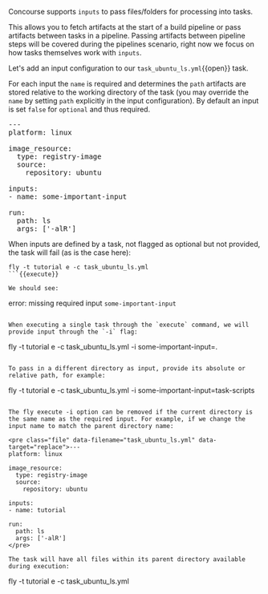 Concourse supports `inputs` to pass files/folders for processing into tasks. 

This allows you to fetch artifacts at the start of a build pipeline or pass artifacts between tasks in a pipeline. Passing artifacts between pipeline steps will be covered during the pipelines scenario, right now we focus on how tasks themselves work with `inputs`.

Let's add an input configuration to our `task_ubuntu_ls.yml`{{open}} task.

For each input the `name` is required and determines the `path` artifacts are stored relative to the working directory of the task (you may override the `name` by setting `path` explicitly in the input configuration). By default an input is set `false` for `optional` and thus required.

<pre class="file" data-filename="task_ubuntu_ls.yml" data-target="replace">---
platform: linux

image_resource:
  type: registry-image
  source:
    repository: ubuntu

inputs:
- name: some-important-input

run:
  path: ls
  args: ['-alR']
</pre>

When inputs are defined by a task, not flagged as optional but not provided, the task will fail (as is the case here):

```
fly -t tutorial e -c task_ubuntu_ls.yml
```{{execute}}

We should see:

```
error: missing required input `some-important-input`
```

When executing a single task through the `execute` command, we will provide input through the `-i` flag:

```
fly -t tutorial e -c task_ubuntu_ls.yml -i some-important-input=.
```{{execute}}

To pass in a different directory as input, provide its absolute or relative path, for example:

```
fly -t tutorial e -c task_ubuntu_ls.yml -i some-important-input=task-scripts
```{{execute}}

The fly execute -i option can be removed if the current directory is the same name as the required input. For example, if we change the input name to match the parent directory name:

<pre class="file" data-filename="task_ubuntu_ls.yml" data-target="replace">---
platform: linux

image_resource:
  type: registry-image
  source:
    repository: ubuntu

inputs:
- name: tutorial

run:
  path: ls
  args: ['-alR']
</pre>

The task will have all files within its parent directory available during execution:

```
fly -t tutorial e -c task_ubuntu_ls.yml
```{{execute}}
